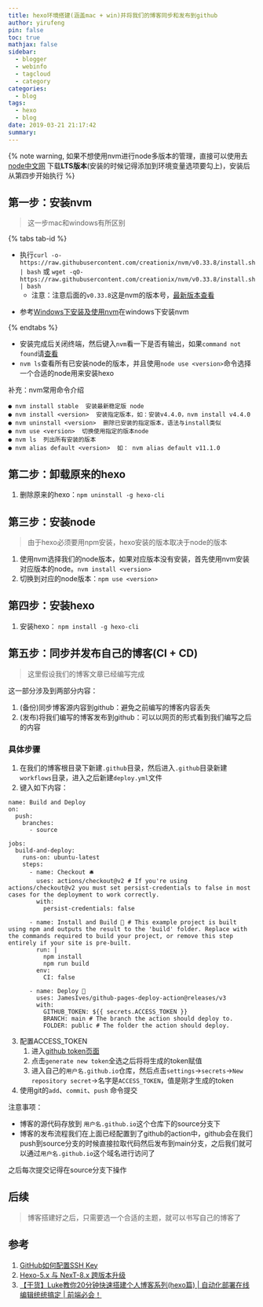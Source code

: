 ```yaml
---
title: hexo环境搭建(涵盖mac + win)并将我们的博客同步和发布到github
author: yirufeng
pin: false
toc: true
mathjax: false
sidebar:
  - blogger
  - webinfo
  - tagcloud
  - category
categories:
  - blog
tags:
  - hexo
  - blog
date: 2019-03-21 21:17:42
summary:
---
```

{% note warning, 如果不想使用nvm进行node多版本的管理，直接可以使用去[node中文网](http://nodejs.cn/download/) 下载**LTS版本**(安装的时候记得添加到环境变量选项要勾上)，安装后从第四步开始执行 %}

## 第一步：安装nvm
> 这一步mac和windows有所区别

{% tabs tab-id %}

<!-- tab mac -->

- 执行`curl -o- https://raw.githubusercontent.com/creationix/nvm/v0.33.8/install.sh | bash` 或 `wget -qO- https://raw.githubusercontent.com/creationix/nvm/v0.33.8/install.sh | bash`
  - 注意：注意后面的`v0.33.8`这是nvm的版本号，[最新版本查看](https://github.com/coreybutler/nvm-windows/releases)
<!-- endtab -->

<!-- tab windows -->

- 参考[Windows下安装及使用nvm](https://www.cnblogs.com/jing-tian/p/11225123.html)在windows下安装nvm

<!-- endtab -->

{% endtabs %}


- 安装完成后关闭终端，然后键入`nvm`看一下是否有输出，如果`command not found`请[查看](https://www.jianshu.com/p/622ad36ee020)
- `nvm ls`查看所有已安装node的版本，并且使用`node use <version>`命令选择一个合适的node用来安装hexo

补充：nvm常用命令介绍
```shell
● nvm install stable  安装最新稳定版 node
● nvm install <version>  安装指定版本，如：安装v4.4.0，nvm install v4.4.0
● nvm uninstall <version>  删除已安装的指定版本，语法与install类似
● nvm use <version>  切换使用指定的版本node
● nvm ls  列出所有安装的版本
● nvm alias default <version>  如： nvm alias default v11.1.0
```

## 第二步：卸载原来的hexo
1. 删除原来的hexo：`npm uninstall -g hexo-cli`

## 第三步：安装node
> 由于hexo必须要用npm安装，hexo安装的版本取决于node的版本

1. 使用nvm选择我们的node版本，如果对应版本没有安装，首先使用nvm安装对应版本的node。`nvm install <version>`
2. 切换到对应的node版本：`npm use <version>`

## 第四步：安装hexo
1. 安装hexo： `npm install -g hexo-cli`

## 第五步：同步并发布自己的博客(CI + CD)
> 这里假设我们的博客文章已经编写完成

这一部分涉及到两部分内容：
1. (备份)同步博客源内容到github：避免之前编写的博客内容丢失
2. (发布)将我们编写的博客发布到github：可以以网页的形式看到我们编写之后的内容

### 具体步骤
1. 在我们的博客根目录下新建`.github`目录，然后进入`.github`目录新建`workflows`目录，进入之后新建`deploy.yml`文件
2. 键入如下内容：
```
name: Build and Deploy
on: 
  push:
    branches:
      - source

jobs:
  build-and-deploy:
    runs-on: ubuntu-latest
    steps:
      - name: Checkout 🛎️
        uses: actions/checkout@v2 # If you're using actions/checkout@v2 you must set persist-credentials to false in most cases for the deployment to work correctly.
        with:
          persist-credentials: false

      - name: Install and Build 🔧 # This example project is built using npm and outputs the result to the 'build' folder. Replace with the commands required to build your project, or remove this step entirely if your site is pre-built.
        run: |
          npm install
          npm run build
        env:
          CI: false

      - name: Deploy 🚀
        uses: JamesIves/github-pages-deploy-action@releases/v3
        with:
          GITHUB_TOKEN: ${{ secrets.ACCESS_TOKEN }}
          BRANCH: main # The branch the action should deploy to.
          FOLDER: public # The folder the action should deploy.
```
3. 配置ACCESS_TOKEN
   1. 进入[github token页面](https://github.com/settings/tokens)
   2. 点击`generate new token`全选之后将将生成的token赋值
   3. 进入自己的`用户名.github.io`仓库，然后点击`settings`->`secrets`->`New repository secret`->名字是`ACCESS_TOKEN`，值是刚才生成的token
4. 使用git的`add`、`commit`、`push` 命令提交

注意事项：
- 博客的源代码存放到 `用户名.github.io`这个仓库下的source分支下
- 博客的发布流程我们在上面已经配置到了github的action中，github会在我们push到source分支的时候直接拉取代码然后发布到main分支，之后我们就可以通过`用户名.github.io`这个域名进行访问了


之后每次提交记得在source分支下操作

## 后续
> 博客搭建好之后，只需要选一个合适的主题，就可以书写自己的博客了

## 参考
1. [GitHub如何配置SSH Key](https://blog.csdn.net/u013778905/article/details/83501204)
2. [Hexo-5.x 与 NexT-8.x 跨版本升级](https://www.imczw.com/post/tech/hexo5-next8-updated.html)
3. [【干货】Luke教你20分钟快速搭建个人博客系列(hexo篇) | 自动化部署在线编辑统统搞定 | 前端必会！](https://www.bilibili.com/video/BV1dt4y1Q7UE?from=search&seid=14792497382015603750)